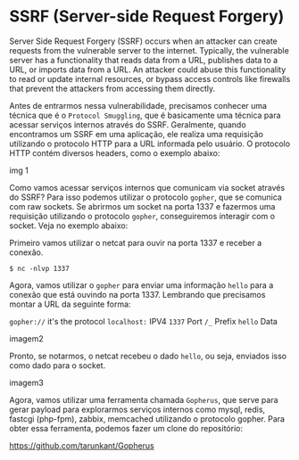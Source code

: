 # SSRF (Server-side Request Forgery)

Server Side Request Forgery (SSRF) occurs when an attacker can create requests from the vulnerable server to the internet. Typically, the vulnerable server has a functionality that reads data from a URL, publishes data to a URL, or imports data from a URL. An attacker could abuse this functionality to read or update internal resources, or bypass access controls like firewalls that prevent the attackers from accessing them directly.

Antes de entrarmos nessa vulnerabilidade, precisamos conhecer uma técnica que é o `Protocol Smuggling`, que é basicamente  uma técnica para acessar serviços internos através do SSRF. Geralmente, quando encontramos um SSRF em uma aplicação, ele realiza uma requisição utilizando o protocolo HTTP para a URL informada pelo usuário. O protocolo HTTP contém diversos headers, como o exemplo abaixo:

img 1

Como vamos acessar serviços internos que comunicam via socket através do SSRF? Para isso podemos utilizar o protocolo `gopher`, que se comunica com raw sockets. Se abrirmos um socket na porta 1337 e fazermos uma requisição utilizando o protocolo `gopher`, conseguiremos interagir com o socket. Veja no exemplo abaixo:

Primeiro vamos utilizar o netcat para ouvir na porta 1337 e receber a conexão.

```
$ nc -nlvp 1337
```

Agora, vamos utilizar o `gopher` para enviar uma informação `hello` para a conexão que está ouvindo na porta 1337. Lembrando que precisamos montar a URL da seguinte forma:

`gopher://` it's the protocol
`localhost:` IPV4
`1337` Port
`/_` Prefix
`hello` Data

imagem2

Pronto, se notarmos, o netcat recebeu o dado `hello`, ou seja, enviados isso como dado para o socket.

imagem3

Agora, vamos utilizar uma ferramenta chamada `Gopherus`, que serve para gerar payload para explorarmos serviços internos como mysql, redis, fastcgi (php-fpm), zabbix, memcached utilizando o protocolo gopher. Para obter essa ferramenta, podemos fazer um clone do repositório:

https://github.com/tarunkant/Gopherus
